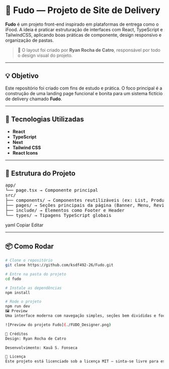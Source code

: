 # 🍱 Fudo — Projeto de Site de Delivery

**Fudo** é um projeto front-end inspirado em plataformas de entrega como o iFood. A ideia é praticar estruturação de interfaces com React, TypeScript e TailwindCSS, aplicando boas práticas de componente, design responsivo e organização de pastas.

> 🎨 O layout foi criado por **Ryan Rocha de Catro**, responsável por todo o design visual do projeto.

---

## 💡 Objetivo

Este repositório foi criado com fins de estudo e prática. O foco principal é a construção de uma landing page funcional e bonita para um sistema fictício de delivery chamado **Fudo**.

---

## 🔧 Tecnologias Utilizadas

- **React**
- **TypeScript**
- **Next**
- **Tailwind CSS**
- **React Icons**

---

## 🧱 Estrutura do Projeto
<pre>
app/
└── page.tsx → Componente principal
src/
├── components/ → Componentes reutilizáveis (ex: List, ProductCard)
├── pages/ → Seções principais da página (Banner, Menu, Review etc.)
├── include/ → Elementos como Footer e Header
└── types/ → Tipagens TypeScript globais
</pre>

yaml
Copiar
Editar

---

## 📦 Como Rodar

```bash
# Clone o repositório
git clone https://github.com/ksdf492-26/Fudo.git

# Entre na pasta do projeto
cd fudo

# Instale as dependências
npm install

# Rode o projeto
npm run dev
🖼️ Preview
Uma interface moderna com navegação simples, seções bem divididas e foco na experiência do usuário.

![Preview do projeto Fudo](./FUDO_Designer.png)

📜 Créditos
Design: Ryan Rocha de Catro

Desenvolvimento: Kauã S. Fonseca

📘 Licença
Este projeto está licenciado sob a licença MIT — sinta-se livre para estudar, modificar e reutilizar.
